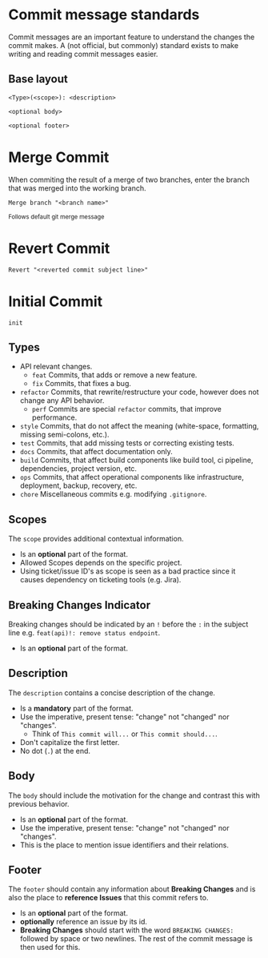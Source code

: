 # Commit message standards
Commit messages are an important feature to understand the changes the commit makes. A (not official, but commonly) standard exists to make writing and reading commit messages easier.
## Base layout
```git
<Type>(<scope>): <description>

<optional body>

<optional footer>
```
# Merge Commit
When commiting the result of a merge of two branches, enter the branch that was merged into the working branch.
```git
Merge branch "<branch name>"
```
<sup>Follows default git merge message</sup>
# Revert Commit
```git
Revert "<reverted commit subject line>"
```

# Initial Commit 
```git
init
```

## Types
* API relevant changes.
    * `feat` Commits, that adds or remove a new feature.
    * `fix` Commits, that fixes a bug.
* `refactor` Commits, that rewrite/restructure your code, however does not change any API behavior.
    * `perf` Commits are special `refactor` commits, that improve performance.
* `style` Commits, that do not affect the meaning (white-space, formatting, missing semi-colons, etc.).
* `test` Commits, that add missing tests or correcting existing tests.
* `docs` Commits, that affect documentation only.
* `build` Commits, that affect build components like build tool, ci pipeline, dependencies, project version, etc.
* `ops` Commits, that affect operational components like infrastructure, deployment, backup, recovery, etc.
* `chore` Miscellaneous commits e.g. modifying `.gitignore`.
## Scopes
The `scope` provides additional contextual information.
* Is an **optional** part of the format.
* Allowed Scopes depends on the specific project.
* Using ticket/issue ID's as scope is seen as a bad practice since it causes dependency on ticketing tools (e.g. Jira).
## Breaking Changes Indicator
Breaking changes should be indicated by an `!` before the `:` in the subject line e.g. `feat(api)!: remove status endpoint`.
* Is an **optional** part of the format.
## Description
The `description` contains a concise description of the change.
* Is a **mandatory** part of the format.
* Use the imperative, present tense: "change" not "changed" nor "changes".
  * Think of `This commit will...` or `This commit should...`.
* Don't capitalize the first letter.
* No dot (`.`) at the end.
## Body
The `body` should include the motivation for the change and contrast this with previous behavior.
* Is an **optional** part of the format.
* Use the imperative, present tense: "change" not "changed" nor "changes".
* This is the place to mention issue identifiers and their relations.
## Footer
The `footer` should contain any information about **Breaking Changes** and is also the place to **reference Issues** that this commit refers to.
* Is an **optional** part of the format.
* **optionally** reference an issue by its id.
* **Breaking Changes** should start with the word `BREAKING CHANGES:` followed by space or two newlines. The rest of the commit message is then used for this.